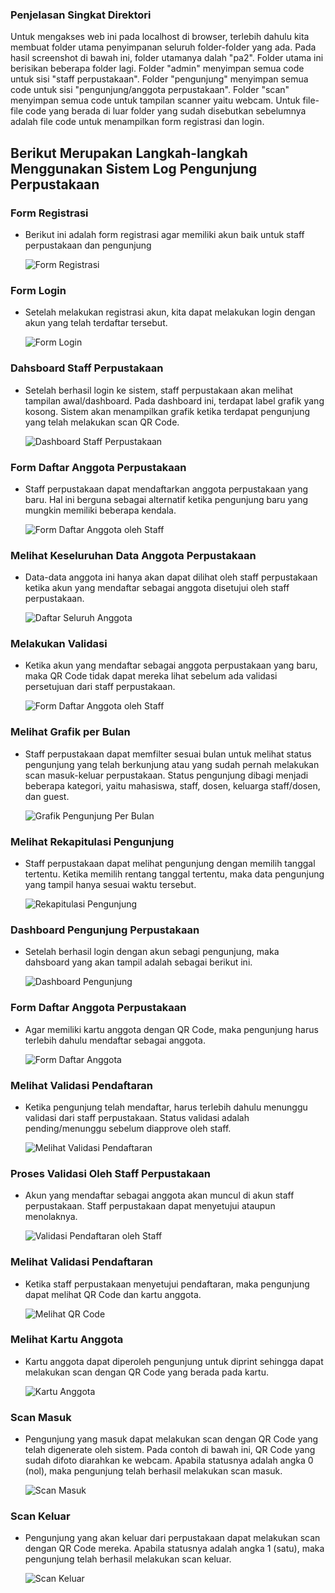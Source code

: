 ### Penjelasan Singkat Direktori 
Untuk mengakses web ini pada localhost di browser, terlebih dahulu kita membuat folder utama penyimpanan seluruh folder-folder yang ada. Pada hasil screenshot di bawah ini, folder utamanya dalah "pa2". Folder utama ini berisikan beberapa folder lagi. Folder "admin" menyimpan semua code untuk sisi "staff perpustakaan". Folder "pengunjung" menyimpan semua code untuk sisi "pengunjung/anggota perpustakaan". Folder "scan" menyimpan semua code untuk tampilan scanner yaitu webcam. Untuk file-file code yang berada di luar folder yang sudah disebutkan sebelumnya adalah file code untuk menampilkan form registrasi dan login. 

## Berikut Merupakan Langkah-langkah Menggunakan Sistem Log Pengunjung Perpustakaan

### Form Registrasi
- Berikut ini adalah form registrasi agar memiliki akun baik untuk staff perpustakaan dan pengunjung
  
  ![Form Registrasi](https://github.com/cyntiadebora/Proyek-PHP/blob/main/gambar%20demo/register.jpg?raw=true)

 
### Form Login
- Setelah melakukan registrasi akun, kita dapat melakukan login dengan akun yang telah terdaftar tersebut.
  
  ![Form Login](https://github.com/cyntiadebora/Proyek-PHP/blob/main/gambar%20demo/login.jpg?raw=true)

### Dahsboard Staff Perpustakaan
- Setelah berhasil login ke sistem, staff perpustakaan akan melihat tampilan awal/dashboard. Pada dashboard ini, terdapat label grafik yang kosong. Sistem akan menampilkan grafik ketika terdapat pengunjung yang telah melakukan scan QR Code. 

  ![Dashboard Staff Perpustakaan](https://github.com/cyntiadebora/Proyek-PHP/blob/main/gambar%20demo/dahsboard%20admin.jpg?raw=true)

### Form Daftar Anggota Perpustakaan
- Staff perpustakaan dapat mendaftarkan anggota perpustakaan yang baru. Hal ini berguna sebagai alternatif ketika pengunjung baru yang mungkin memiliki beberapa kendala.
  
  ![Form Daftar Anggota oleh Staff](https://github.com/cyntiadebora/Proyek-PHP/blob/main/gambar%20demo/form%20daftar%20admin.jpg?raw=true)
  
### Melihat Keseluruhan Data Anggota Perpustakaan
- Data-data anggota ini hanya akan dapat dilihat oleh staff perpustakaan ketika akun yang mendaftar sebagai anggota disetujui oleh staff perpustakaan.
  
   ![Daftar Seluruh Anggota](https://github.com/cyntiadebora/Proyek-PHP/blob/main/gambar%20demo/data%20pengunjung.jpg?raw=true)

### Melakukan Validasi 
- Ketika akun yang mendaftar sebagai anggota perpustakaan yang baru, maka QR Code tidak dapat mereka lihat sebelum ada validasi persetujuan dari staff perpustakaan.

  ![Form Daftar Anggota oleh Staff](https://github.com/cyntiadebora/Proyek-PHP/blob/main/gambar%20demo/validasi%20by%20admin.jpg?raw=true)
  
### Melihat Grafik per Bulan 
- Staff perpustakaan dapat memfilter sesuai bulan untuk melihat status pengunjung yang telah berkunjung atau yang sudah pernah melakukan scan masuk-keluar perpustakaan. Status pengunjung dibagi menjadi beberapa kategori, yaitu mahasiswa, staff, dosen, keluarga staff/dosen, dan guest.
  
  ![Grafik Pengunjung Per Bulan](https://github.com/cyntiadebora/Proyek-PHP/blob/main/gambar%20demo/chart.jpg?raw=true)

### Melihat Rekapitulasi Pengunjung
- Staff perpustakaan dapat melihat pengunjung dengan memilih tanggal tertentu. Ketika memilih rentang tanggal tertentu, maka data pengunjung yang tampil hanya sesuai waktu tersebut.

  ![Rekapitulasi Pengunjung](https://github.com/cyntiadebora/Proyek-PHP/blob/main/gambar%20demo/tabel.jpg?raw=true)


### Dashboard Pengunjung Perpustakaan
- Setelah berhasil login dengan akun sebagi pengunjung, maka dahsboard yang akan tampil adalah sebagai berikut ini.
  
  ![Dashboard Pengunjung](https://github.com/cyntiadebora/Proyek-PHP/blob/main/gambar%20demo/dahsboard%20pengunjung.jpg?raw=true)

### Form Daftar Anggota Perpustakaan
- Agar memiliki kartu anggota dengan QR Code, maka pengunjung harus terlebih dahulu mendaftar sebagai anggota.

    ![Form Daftar Anggota](https://github.com/cyntiadebora/Proyek-PHP/blob/main/gambar%20demo/form%20daftar%20pengunjung.jpg?raw=true)

### Melihat Validasi Pendaftaran 
- Ketika pengunjung telah mendaftar, harus terlebih dahulu menunggu validasi dari staff perpustakaan. Status validasi adalah pending/menunggu sebelum diapprove oleh staff.

   ![Melihat Validasi Pendaftaran](https://github.com/cyntiadebora/Proyek-PHP/blob/main/gambar%20demo/validasi%20before%20approved.jpg?raw=true)

### Proses Validasi Oleh Staff Perpustakaan
- Akun yang mendaftar sebagai anggota akan muncul di akun staff perpustakaan. Staff perpustakaan dapat menyetujui ataupun menolaknya.

   ![Validasi Pendaftaran oleh Staff](https://github.com/cyntiadebora/Proyek-PHP/blob/main/gambar%20demo/validasi%20by%20admin.jpg?raw=true)

### Melihat Validasi Pendaftaran 
- Ketika staff perpustakaan menyetujui pendaftaran, maka pengunjung dapat melihat QR Code dan kartu anggota.

   ![Melihat QR Code](https://github.com/cyntiadebora/Proyek-PHP/blob/main/gambar%20demo/validasi%20after%20approved.jpg?raw=true)

### Melihat Kartu Anggota
- Kartu anggota dapat diperoleh pengunjung untuk diprint sehingga dapat melakukan scan dengan QR Code yang berada pada kartu.

  ![Kartu Anggota](https://github.com/cyntiadebora/Proyek-PHP/blob/main/gambar%20demo/kartu%20anggota.jpg?raw=true)

### Scan Masuk
- Pengunjung yang masuk dapat melakukan scan dengan QR Code yang telah digenerate oleh sistem. Pada contoh di bawah ini, QR Code yang sudah difoto diarahkan ke webcam. Apabila statusnya adalah angka 0 (nol), maka pengunjung telah berhasil melakukan scan masuk.

  ![Scan Masuk](https://github.com/cyntiadebora/Proyek-PHP/blob/main/gambar%20demo/scan%20masuk%20oleh%20pengunjung.jpg?raw=true)

### Scan Keluar
- Pengunjung yang akan keluar dari perpustakaan dapat melakukan scan dengan QR Code mereka. Apabila statusnya adalah angka 1 (satu), maka pengunjung telah berhasil melakukan scan keluar.

  ![Scan Keluar](https://github.com/cyntiadebora/Proyek-PHP/blob/main/gambar%20demo/scan%20keluar%20oleh%20pengunjung.jpg?raw=true)

  
